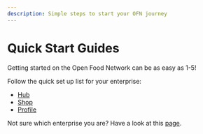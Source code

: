 ```yaml
---
description: Simple steps to start your OFN journey
---
```


# Quick Start Guides

Getting started on the Open Food Network can be as easy as 1-5!

Follow the quick set up list for your enterprise:

* [Hub](multi-producers-shop-hub-quick-setup-guide.md)
* [Shop](producer-shop-quick-setup-guide.md)
* [Profile](profile-only-quick-setup-guide.md)

Not sure which enterprise you are? Have a look at this [page](../your-quick-start-on-ofn-given-who-you-are.md).

